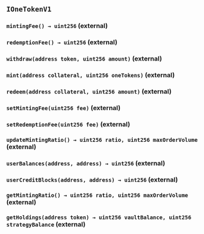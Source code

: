 ## `IOneTokenV1`






### `mintingFee() → uint256` (external)





### `redemptionFee() → uint256` (external)





### `withdraw(address token, uint256 amount)` (external)





### `mint(address collateral, uint256 oneTokens)` (external)





### `redeem(address collateral, uint256 amount)` (external)





### `setMintingFee(uint256 fee)` (external)





### `setRedemptionFee(uint256 fee)` (external)





### `updateMintingRatio() → uint256 ratio, uint256 maxOrderVolume` (external)





### `userBalances(address, address) → uint256` (external)





### `userCreditBlocks(address, address) → uint256` (external)





### `getMintingRatio() → uint256 ratio, uint256 maxOrderVolume` (external)





### `getHoldings(address token) → uint256 vaultBalance, uint256 strategyBalance` (external)






